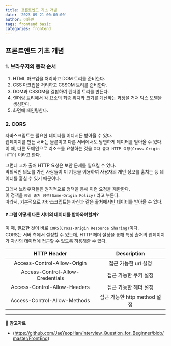 ```yaml
---
title: 프론트엔드 기초 개념
date: '2023-09-21 00:00:00'
author: 이용민
tags: frontend basic
categories: frontend
---
```


## 프론트엔드 기초 개념

### 1. 브라우저의 동작 순서

1. HTML 마크업을 처리하고 DOM 트리를 준비한다.
2. CSS 마크업을 처리하고 CSSOM 트리를 준비한다.
3. DOM과 CSSOM을 결합하여 렌더링 트리를 만든다.
4. 렌더링 트리에서 각 요소의 최종 위치와 크기를 계산하는 과정을 거쳐 박스 모델을 생성한다.
5. 화면에 페인팅한다.

### 2. CORS

자바스크립트는 필요한 데이터를 어디서든 받아올 수 있다.  
웹페이지를 만든 서버는 물론이고 다른 서버에서도 당연하게 데이터를 받아올 수 있다.  
이 때, 다른 도메인으로 리소스를 요청하는 것을 `교차 출처 HTTP 요청(Cross-Origin HTTP)` 이라고 한다.  

그런데 교차 출처 HTTP 요청은 보안 문제를 일으킬 수 있다.  
악의적인 의도를 가진 사람들이 이 기능을 이용하여 사용자의 개인 정보를 훔치는 등 데이터를 훔칠 수 있기 때문이다.

그래서 브라우저들은 원칙적으로 정책을 통해 이런 요청을 제한한다.  
이 정책을 `동일 출처 정책(Same-Origin Policy)` 라고 부른다.  
따라서, 기본적으로 자바스크립트는 자신과 같은 출처에서만 데이터를 받아올 수 있다.  

#### ❓ 그럼 어떻게 다른 서버의 데이터를 받아와야할까?

이 때, 필요한 것이 바로 `CORS(Cross-Origin Resource Sharing)`이다.  
CORS는 서버 측에서 설정할 수 있는데, HTTP 헤더 설정을 통해 특정 출처의 웹페이지가 자신의 데이터에 접근할 수 있도록 허용해줄 수 있다.

|           HTTP Header            |          Description           |
| :------------------------------: | :----------------------------: |
|   Access-Control-Allow-Origin    |    접근 가능한 url 설정            |
| Access-Control-Allow-Credentials |    접근 가능한 쿠키 설정            |
|   Access-Control-Allow-Headers   |    접근 가능한 헤더 설정            |
|   Access-Control-Allow-Methods   |    접근 가능한 http method 설정    |

---

📂 **참고자료**

- (<https://github.com/JaeYeopHan/Interview_Question_for_Beginner/blob/master/FrontEnd>)
